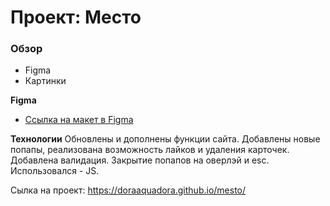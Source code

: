 # Проект: Место

### Обзор

* Figma
* Картинки

**Figma**

* [Ссылка на макет в Figma](https://www.figma.com/file/bjyvbKKJN2naO0ucURl2Z0/JavaScript.-Sprint-5?node-id=0%3A1)

**Технологии**
Обновлены и дополнены функции сайта.
Добавлены новые попапы, реализована возможность лайков и удаления карточек.
Добавлена валидация.
Закрытие попапов на оверлэй и esc.
Использовался - JS.

Сылка на проект:  https://doraaquadora.github.io/mesto/

